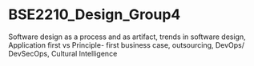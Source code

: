 # BSE2210_Design_Group4
Software design as a process and as artifact, trends in software design, Application first vs Principle- first business case, outsourcing, DevOps/ DevSecOps,   Cultural Intelligence
